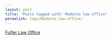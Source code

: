 ```yaml
---
layout: post
title: "Posts tagged with: Modesto law office"
permalink: tags/Modesto-law-office/
---
```

[Fulfer Law Office](/2011/07/fulfer-law-office)
